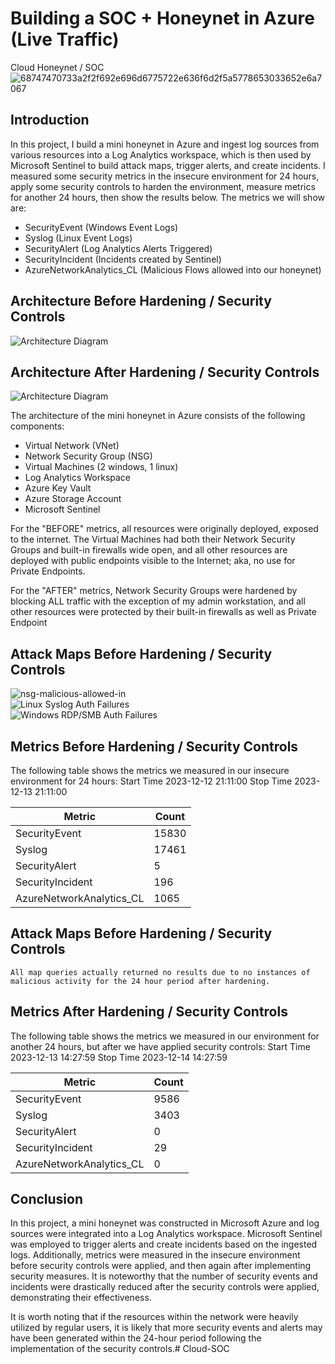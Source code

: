 # Building a SOC + Honeynet in Azure (Live Traffic)
Cloud Honeynet / SOC ![68747470733a2f2f692e696d6775722e636f6d2f5a5778653033652e6a7067](https://github.com/tylanc123/Cloud-SOC/assets/153654738/c9da5e46-a77b-408d-98f5-0c413455c09c)

## Introduction

In this project, I build a mini honeynet in Azure and ingest log sources from various resources into a Log Analytics workspace, which is then used by Microsoft Sentinel to build attack maps, trigger alerts, and create incidents. I measured some security metrics in the insecure environment for 24 hours, apply some security controls to harden the environment, measure metrics for another 24 hours, then show the results below. The metrics we will show are:

- SecurityEvent (Windows Event Logs)
- Syslog (Linux Event Logs)
- SecurityAlert (Log Analytics Alerts Triggered)
- SecurityIncident (Incidents created by Sentinel)
- AzureNetworkAnalytics_CL (Malicious Flows allowed into our honeynet)

## Architecture Before Hardening / Security Controls
![Architecture Diagram](https://i.imgur.com/aBDwnKb.jpg)

## Architecture After Hardening / Security Controls
![Architecture Diagram](https://i.imgur.com/YQNa9Pp.jpg)

The architecture of the mini honeynet in Azure consists of the following components:

- Virtual Network (VNet)
- Network Security Group (NSG)
- Virtual Machines (2 windows, 1 linux)
- Log Analytics Workspace
- Azure Key Vault
- Azure Storage Account
- Microsoft Sentinel

For the "BEFORE" metrics, all resources were originally deployed, exposed to the internet. The Virtual Machines had both their Network Security Groups and built-in firewalls wide open, and all other resources are deployed with public endpoints visible to the Internet; aka, no use for Private Endpoints.

For the "AFTER" metrics, Network Security Groups were hardened by blocking ALL traffic with the exception of my admin workstation, and all other resources were protected by their built-in firewalls as well as Private Endpoint

## Attack Maps Before Hardening / Security Controls

![nsg-malicious-allowed-in](https://github.com/tylanc123/Cloud-SOC/assets/153654738/441d61cc-5643-49f7-86e6-8dcfcc6389eb>)<br>
![Linux Syslog Auth Failures](https://github.com/tylanc123/Cloud-SOC/assets/153654738/ba1ba890-ce19-4a48-b3ec-4129254a95c3>)<br>
![Windows RDP/SMB Auth Failures](https://github.com/tylanc123/Cloud-SOC/assets/153654738/ad4a8e55-5568-420b-be6b-1752e0defb2e>)<br>


## Metrics Before Hardening / Security Controls

The following table shows the metrics we measured in our insecure environment for 24 hours:
Start Time 2023-12-12 21:11:00
Stop Time 2023-12-13 21:11:00

| Metric                   | Count
| ------------------------ | -----
| SecurityEvent            | 15830
| Syslog                   | 17461
| SecurityAlert            | 5
| SecurityIncident         | 196
| AzureNetworkAnalytics_CL | 1065

## Attack Maps Before Hardening / Security Controls

```All map queries actually returned no results due to no instances of malicious activity for the 24 hour period after hardening.```

## Metrics After Hardening / Security Controls

The following table shows the metrics we measured in our environment for another 24 hours, but after we have applied security controls:
Start Time 2023-12-13 14:27:59
Stop Time	2023-12-14 14:27:59

| Metric                   | Count
| ------------------------ | -----
| SecurityEvent            | 9586
| Syslog                   | 3403
| SecurityAlert            | 0
| SecurityIncident         | 29
| AzureNetworkAnalytics_CL | 0

## Conclusion

In this project, a mini honeynet was constructed in Microsoft Azure and log sources were integrated into a Log Analytics workspace. Microsoft Sentinel was employed to trigger alerts and create incidents based on the ingested logs. Additionally, metrics were measured in the insecure environment before security controls were applied, and then again after implementing security measures. It is noteworthy that the number of security events and incidents were drastically reduced after the security controls were applied, demonstrating their effectiveness.

It is worth noting that if the resources within the network were heavily utilized by regular users, it is likely that more security events and alerts may have been generated within the 24-hour period following the implementation of the security controls.# Cloud-SOC
